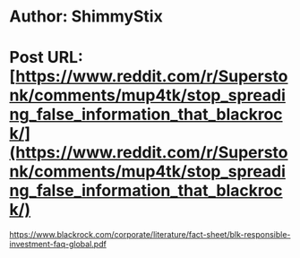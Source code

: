 # Author: ShimmyStix
# Post URL: [https://www.reddit.com/r/Superstonk/comments/mup4tk/stop_spreading_false_information_that_blackrock/](https://www.reddit.com/r/Superstonk/comments/mup4tk/stop_spreading_false_information_that_blackrock/)


https://www.blackrock.com/corporate/literature/fact-sheet/blk-responsible-investment-faq-global.pdf